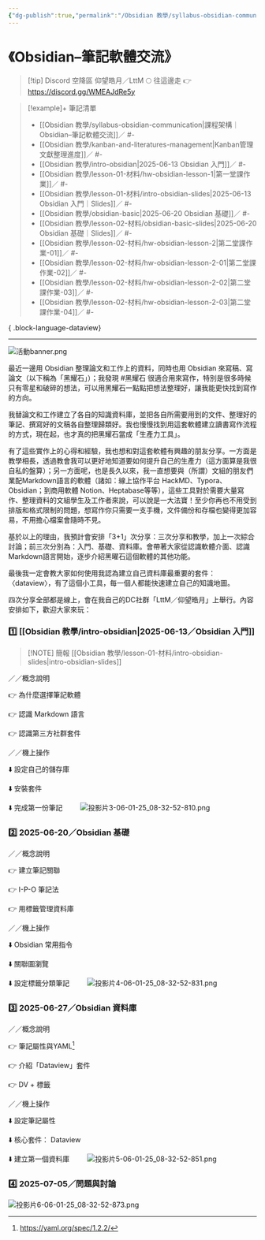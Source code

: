 ```yaml
---
{"dg-publish":true,"permalink":"/Obsidian 教學/syllabus-obsidian-communication/","title":"課程架構｜Obsidian–筆記軟體交流","tags":["🎯學習歷程檔案","📝數位工具交流beta","self_learing","🪨自籌Obsidian工作坊","📋我的專案"],"noteIcon":"3","created":"2025-06-01T08:39:14.393+08:00","updated":"2025-06-18T14:32:32.435+08:00"}
---
```





# 《Obsidian–筆記軟體交流》  

> [!tip] Discord 空降區
> 仰望皓月／LttM 🌕 往這邊走 👉 https://discord.gg/WMEAJdRe5y


> [!example]+ 筆記清單
> 
>  - [[Obsidian 教學/syllabus-obsidian-communication\|課程架構｜Obsidian–筆記軟體交流]]／ #\-
> - [[Obsidian 教學/kanban-and-literatures-management\|Kanban管理文獻整理進度]]／ #\-
> - [[Obsidian 教學/intro-obsidian\|2025-06-13 Obsidian 入門]]／ #\-
> - [[Obsidian 教學/lesson-01-材料/hw-obsidian-lesson-1\|第一堂課作業]]／ #\-
> - [[Obsidian 教學/lesson-01-材料/intro-obsidian-slides\|2025-06-13 Obsidian 入門｜Slides]]／ #\-
> - [[Obsidian 教學/obsidian-basic\|2025-06-20 Obsidian 基礎]]／ #\-
> - [[Obsidian 教學/lesson-02-材料/obsidian-basic-slides\|2025-06-20 Obsidian 基礎｜Slides]]／ #\-
> - [[Obsidian 教學/lesson-02-材料/hw-obsidian-lesson-2\|第二堂課作業-01]]／ #\-
> - [[Obsidian 教學/lesson-02-材料/hw-obsidian-lesson-2-01\|第二堂課作業-02]]／ #\-
> - [[Obsidian 教學/lesson-02-材料/hw-obsidian-lesson-2-02\|第二堂課作業-03]]／ #\-
> - [[Obsidian 教學/lesson-02-材料/hw-obsidian-lesson-2-03\|第二堂課作業-04]]／ #\-
> 
{ .block-language-dataview}



---

![活動banner.png](/img/user/Obsidian%20%E6%95%99%E5%AD%B8/ob%E4%BA%A4%E6%B5%81%E6%BA%96%E5%82%99/%E6%B4%BB%E5%8B%95banner.png)
  
最近一邊用 Obsidian 整理論文和工作上的資料，同時也用 Obsidian 來寫稿、寫論文（以下稱為「黑耀石」）；我發現 #黑耀石 很適合用來寫作，特別是很多時候只有零星和破碎的想法，可以用黑耀石一點點把想法整理好，讓我能更快找到寫作的方向。

我替論文和工作建立了各自的知識資料庫，並把各自所需要用到的文件、整理好的筆記、撰寫好的文稿各自整理歸類好。我也慢慢找到用這套軟體建立讀書寫作流程的方式，現在起，也才真的把黑耀石當成「生產力工具」。


有了這些實作上的心得和經驗，我也想和對這套軟體有興趣的朋友分享。一方面是教學相長，透過教會我可以更好地知道要如何提升自己的生產力（這方面算是我很自私的盤算）；另一方面呢，也是長久以來，我一直想要與（所謂）文組的朋友們業配Markdown語言的軟體（諸如：線上協作平台 HackMD、Typora、Obsidian；到商用軟體 Notion、Heptabase等等），這些工具對於需要大量寫作、整理資料的文組學生及工作者來說，可以說是一大法寶！至少你再也不用受到排版和格式限制的問題，想寫作你只需要一支手機，文件備份和存檔也變得更加容易，不用擔心檔案會隨時不見。

基於以上的理由，我預計會安排「3+1」次分享：三次分享和教學，加上一次綜合討論；前三次分別為：入門、基礎、資料庫。會帶著大家從認識軟體介面、認識Markdown語言開始，逐步介紹黑曜石這個軟體的其他功能。

最後我一定會教大家如何使用我認為建立自己資料庫最重要的套件：〈dataview〉，有了這個小工具，每一個人都能快速建立自己的知識地圖。

四次分享全部都是線上，會在我自己的DC社群「LttM／仰望皓月」上舉行。內容安排如下，歡迎大家來玩：

### 1️⃣ [[Obsidian 教學/intro-obsidian\|2025-06-13／Obsidian 入門]]

> [!NOTE] 簡報
> [[Obsidian 教學/lesson-01-材料/intro-obsidian-slides\|intro-obsidian-slides]]


／／概念說明

👉 為什麼選擇筆記軟體

👉 認識 Markdown 語言

👉 認識第三方社群套件

／／機上操作

⬇️ 設定自己的儲存庫

⬇️ 安裝套件

⬇️ 完成第一份筆記
　　
![投影片3-06-01-25_08-32-52-810.png](/img/user/Obsidian%20%E6%95%99%E5%AD%B8/ob%E4%BA%A4%E6%B5%81%E6%BA%96%E5%82%99/%E6%8A%95%E5%BD%B1%E7%89%873-06-01-25_08-32-52-810.png)



### 2️⃣ 2025-06-20／Obsidian 基礎

／／概念說明

👉 建立筆記關聯

👉 I-P-O 筆記法

👉 用標籤管理資料庫


／／機上操作

⬇️ Obsidian 常用指令

⬇️ 關聯圖瀏覽


⬇️ 設定標籤分類筆記
　　
![投影片4-06-01-25_08-32-52-831.png](/img/user/Obsidian%20%E6%95%99%E5%AD%B8/ob%E4%BA%A4%E6%B5%81%E6%BA%96%E5%82%99/%E6%8A%95%E5%BD%B1%E7%89%874-06-01-25_08-32-52-831.png)

### 3️⃣ 2025-06-27／Obsidian 資料庫

／／概念說明

👉 筆記屬性與YAML[^1]

👉 介紹「Dataview」套件

👉 DV + 標籤
　　

／／機上操作

⬇️ 設定筆記屬性

⬇️ 核心套件： Dataview

⬇️ 建立第一個資料庫
　　
![投影片5-06-01-25_08-32-52-851.png](/img/user/Obsidian%20%E6%95%99%E5%AD%B8/ob%E4%BA%A4%E6%B5%81%E6%BA%96%E5%82%99/%E6%8A%95%E5%BD%B1%E7%89%875-06-01-25_08-32-52-851.png)

### 4️⃣ 2025-07-05／問題與討論

![投影片6-06-01-25_08-32-52-873.png](/img/user/Obsidian%20%E6%95%99%E5%AD%B8/ob%E4%BA%A4%E6%B5%81%E6%BA%96%E5%82%99/%E6%8A%95%E5%BD%B1%E7%89%876-06-01-25_08-32-52-873.png)

[^1]: https://yaml.org/spec/1.2.2/